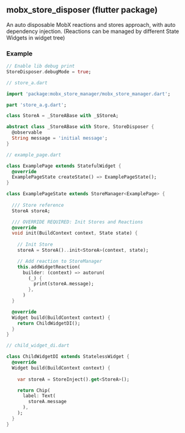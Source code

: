 ## mobx_store_disposer (flutter package)

An auto disposable MobX reactions and stores approach, with auto dependency injection. (Reactions can be managed by different State Widgets in widget tree)

### Example

```dart
// Enable lib debug print
StoreDisposer.debugMode = true;
```

```dart
// store_a.dart

import 'package:mobx_store_manager/mobx_store_manager.dart';

part 'store_a.g.dart';

class StoreA = _StoreABase with _$StoreA;

abstract class _StoreABase with Store, StoreDisposer {
  @observable
  String message = 'initial message';
}
```

```dart
// example_page.dart

class ExamplePage extends StatefulWidget {
  @override
  ExamplePageState createState() => ExamplePageState();
}

class ExamplePageState extends StoreManager<ExamplePage> {
  
  /// Store reference
  StoreA storeA;

  /// OVERRIDE REQUIRED: Init Stores and Reactions
  @override
  void init(BuildContext context, State state) {
    
    // Init Store 
    storeA = StoreA()..init<StoreA>(context, state);

    // Add reaction to StoreManager
    this.addWidgetReaction(
      builder: (context) => autorun(
        (_) {
          print(storeA.message);
        },
      )
  }

  @override
  Widget build(BuildContext context) {
    return ChildWidgetDI();
  }
}
```

```dart
// child_widget_di.dart

class ChildWidgetDI extends StatelessWidget {
  @override
  Widget build(BuildContext context) {
    
    var storeA = StoreInject().get<StoreA>();

    return Chip(
      label: Text(
        storeA.message
      ),
    );
  }
}
```
